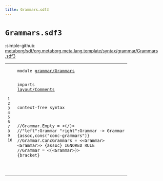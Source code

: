 ```yaml
---
title: Grammars.sdf3
---
```


# `Grammars.sdf3`

:simple-github: [metaborg/sdf/org.metaborg.meta.lang.template/syntax/grammar/Grammars.sdf3]

[metaborg/sdf/org.metaborg.meta.lang.template/syntax/grammar/Grammars.sdf3]: https://github.com/metaborg/sdf/blob/master/org.metaborg.meta.lang.template/syntax/grammar/Grammars.sdf3 "The source file on GitHub"

<div class="TemplateLang"><table class="highlighttable"><tbody><tr><td class="linenos"><div class="linenodiv"><pre><span></span>1
2
3
4
5
6
7
8
9
10
</pre></div></td>
<td class="code"><pre><code><span class="keyword">module</span> <a href="../../kernel/Kernel.sdf3#grammar/Grammars_78_94" id="grammar/Grammars_7_23" title="Referenced at ../../kernel/Kernel.sdf3 line 5">grammar/Grammars</a>

<span class="keyword">imports</span> <a href="../../layout/Comments.sdf3#layout/Comments_7_22" id="layout/Comments_33_48" title="Defined at ../../layout/Comments.sdf3 line 1">layout/Comments</a>
 
<span class="keyword">context-free syntax</span>

<span class="layout">//Grammar.Empty = &lt;(/)&gt;</span>
<span class="layout">//"left":Grammar "right":Grammar -&gt; Grammar  {assoc,cons("conc-grammars")}</span>
<span class="layout">//Grammar.ConcGrammars = &lt;&lt;Grammar&gt; &lt;Grammar&gt;&gt; {assoc} IGNORED RULE</span>
<span class="layout">//Grammar = &lt;(&lt;Grammar&gt;)&gt; {bracket}</span>

</code></pre></td></tr></tbody></table></div>